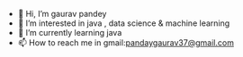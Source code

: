 - 👋 Hi, I’m gaurav pandey
- 👀 I’m interested in java , data science & machine learning 
- 🌱 I’m currently learning java 
- 📫 How to reach me in gmail:pandaygaurav37@gmail.com

<!---
gauravpandeyy/gauravpandeyy is a ✨ special ✨ repository because its `README.md` (this file) appears on your GitHub profile.
You can click the Preview link to take a look at your changes.
--->
